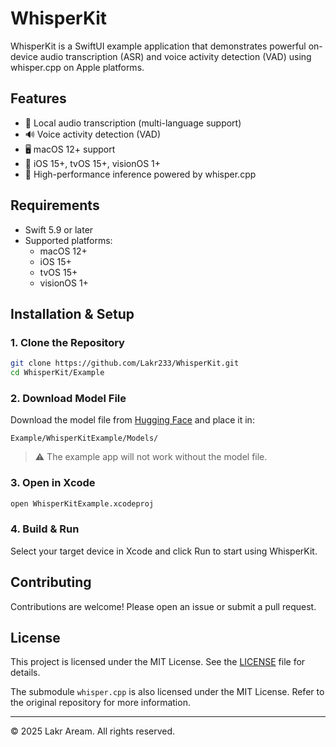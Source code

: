 # WhisperKit

WhisperKit is a SwiftUI example application that demonstrates powerful on-device audio transcription (ASR) and voice activity detection (VAD) using whisper.cpp on Apple platforms.

## Features

- 🎤 Local audio transcription (multi-language support)
- 🔊 Voice activity detection (VAD)
- 🖥️ macOS 12+ support
- 📱 iOS 15+, tvOS 15+, visionOS 1+
- 🧩 High-performance inference powered by whisper.cpp

## Requirements

- Swift 5.9 or later
- Supported platforms:
  - macOS 12+
  - iOS 15+
  - tvOS 15+
  - visionOS 1+

## Installation & Setup

### 1. Clone the Repository

```bash
git clone https://github.com/Lakr233/WhisperKit.git
cd WhisperKit/Example
```

### 2. Download Model File

Download the model file from [Hugging Face](https://huggingface.co/ggerganov/whisper.cpp/blob/main/ggml-large-v3-turbo-q8_0.bin) and place it in:

```
Example/WhisperKitExample/Models/
```

> ⚠️ The example app will not work without the model file.

### 3. Open in Xcode

```bash
open WhisperKitExample.xcodeproj
```

### 4. Build & Run

Select your target device in Xcode and click Run to start using WhisperKit.

## Contributing

Contributions are welcome! Please open an issue or submit a pull request.

## License

This project is licensed under the MIT License. See the [LICENSE](LICENSE) file for details.

The submodule `whisper.cpp` is also licensed under the MIT License. Refer to the original repository for more information.

---

©️ 2025 Lakr Aream. All rights reserved.
